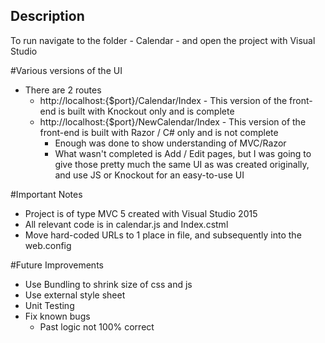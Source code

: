## Description

To run navigate to the folder - Calendar - and open the project with Visual Studio

#Various versions of the UI
- There are 2 routes
  - http://localhost:{$port}/Calendar/Index - This version of the front-end is built with Knockout only and is complete
  - http://localhost:{$port}/NewCalendar/Index - This version of the front-end is built with Razor / C# only and is not complete
    - Enough was done to show understanding of MVC/Razor
    - What wasn't completed is Add / Edit pages, but I was going to give those pretty much the same UI as was created originally, and use JS or Knockout for an easy-to-use UI

#Important Notes
- Project is of type MVC 5 created with Visual Studio 2015
- All relevant code is in calendar.js and Index.cstml
- Move hard-coded URLs to 1 place in file, and subsequently into the web.config

#Future Improvements
- Use Bundling to shrink size of css and js      
- Use external style sheet
- Unit Testing 
- Fix known bugs
  - Past logic not 100% correct

